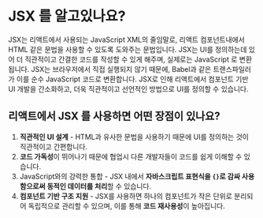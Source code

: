 # JSX 를 알고있나요?

JSX는 리액트에서 사용되는 JavaScript XML의 줄임말로, 리액트 컴포넌트내에서 HTML 같은 문법을 사용할 수 있도록 도와주는 문법입니다. JSX는 UI를 정의하는데 있어 더 직관적이고 간결한 코드를 작성할 수 있게 해주며, 실제로는 JavaScript 로 변환됩니다. JSX는 브라우저에서 직접 실행되지 않기 때문에, Babel과 같은 트랜스파일러가 이를 순수 JavaScript 코드로 변환합니다. JSX로 인해 리액트에서 컴포넌트 기반 UI 개발을 간소화하고, 더욱 직관적이고 선언적인 방법으로 UI를 정의할 수 있습니다.

## 리액트에서 JSX 를 사용하면 어떤 장점이 있나요?

1. **직관적인 UI 설계** - HTML과 유사한 문법을 사용하기 때문에 UI를 정의하는 것이 직관적이고 간편합니다.
2. **코드 가독성**이 뛰어나기 때문에 협업시 다른 개발자들이 코드를 쉽게 이해할 수 있습니다.
3. JavaScript와의 강력한 통합 - JSX 내에서 **자바스크립트 표현식을 `{}`로 감싸 사용함으로써 동적인 데이터를 처리**할 수 있습니다.
4. **컴포넌트 기반 구조 지원** - JSX를 사용하면 하나의 컴포넌트가 작은 단위로 분리되어 독립적으로 관리할 수 있으며, 이를 통해 **코드 재사용성**이 높아집니다.
